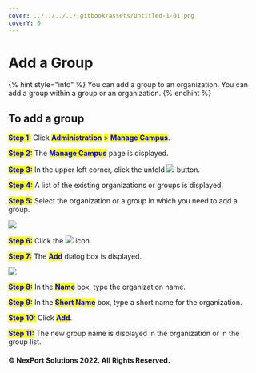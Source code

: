 ```yaml
---
cover: ../../../../.gitbook/assets/Untitled-1-01.png
coverY: 0
---
```


# Add a Group

{% hint style="info" %}
You can add a group to an organization. You can add a group within a group or an organization.
{% endhint %}

## **To add a group**

<mark style="color:blue;">**Step 1:**</mark>  Click <mark style="color:blue;">**Administration**</mark> <mark style="color:blue;"></mark><mark style="color:blue;">></mark> <mark style="color:blue;"></mark><mark style="color:blue;">**Manage Campus**</mark>.

<mark style="color:blue;">**Step 2:**</mark>  The <mark style="color:blue;">**Manage Campus**</mark> page is displayed.

<mark style="color:blue;">**Step 3:**</mark>  In the upper left corner, click the unfold ![](https://www.nexportcampus.com/Content/Guides/aweb/Content/Resources/Images/Common\_Screens\_Icons/Right.png) button.

<mark style="color:blue;">**Step 4:**</mark>  A list of the existing organizations or groups is displayed.

<mark style="color:blue;">**Step 5:**</mark>  Select the organization or a group in which you need to add a group.

![](https://www.nexportcampus.com/Content/Guides/aweb/Content/Resources/Images/Campus\_Directory/Add\_Group.png)

<mark style="color:blue;">**Step 6:**</mark>  Click the ![](https://www.nexportcampus.com/Content/Guides/aweb/Content/Resources/Images/Common\_Screens\_Icons/Add\_Group.png) icon.

<mark style="color:blue;">**Step 7:**</mark>  The <mark style="color:blue;">**Add**</mark> dialog box is displayed.

![](https://www.nexportcampus.com/Content/Guides/aweb/Content/Resources/Images/Campus\_Directory/Add\_GRO.png)

<mark style="color:blue;">**Step 8:**</mark>  In the <mark style="color:blue;">**Name**</mark> box, type the organization name.

<mark style="color:blue;">**Step 9:**</mark>  In the <mark style="color:blue;">**Short Name**</mark> box, type a short name for the organization.

<mark style="color:blue;">**Step 10:**</mark>  Click <mark style="color:blue;">**Add**</mark>.

<mark style="color:blue;">**Step 11:**</mark>  The new group name is displayed in the organization or in the group list.

#### © NexPort Solutions 2022. All Rights Reserved.
